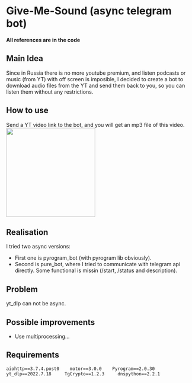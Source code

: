 # Give-Me-Sound (async telegram bot)
**All references are in the code**

## Main Idea
Since in Russia there is no more youtube premium, and listen podcasts or music (from YT) with off screen is imposible, I decided to create a bot to download audio files from the YT and send them back to you, so you can listen them without any restrictions.

## How to use
Send a YT video link to the bot, and you will get an mp3 file of this video.  
<img src="https://user-images.githubusercontent.com/85990934/179368649-1f837715-8f7b-43b9-a50c-4f1a6405b4db.jpg" width="240">

## Realisation
I tried two async versions: 
 - First one is pyrogram_bot (with pyrogram lib obviously).
 - Second is pure_bot, where I tried to communicate with telegram api directly. Some functional is missin (/start, /status and description).

## Problem
yt_dlp can not be async.

## Possible improvements 
 - Use multiprocessing...

## Requirements
``
aiohttp==3.7.4.post0   
motor==3.0.0   
Pyrogram==2.0.30   
yt_dlp==2022.7.18    
TgCrypto==1.2.3    
dnspython==2.2.1
`` 
